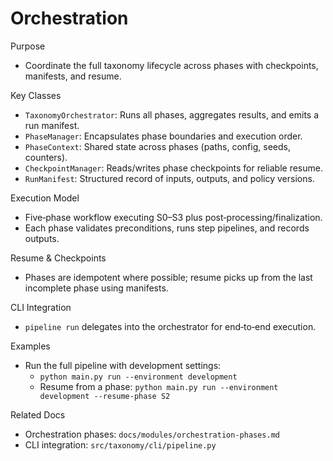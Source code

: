 # Orchestration

Purpose
- Coordinate the full taxonomy lifecycle across phases with checkpoints, manifests, and resume.

Key Classes
- `TaxonomyOrchestrator`: Runs all phases, aggregates results, and emits a run manifest.
- `PhaseManager`: Encapsulates phase boundaries and execution order.
- `PhaseContext`: Shared state across phases (paths, config, seeds, counters).
- `CheckpointManager`: Reads/writes phase checkpoints for reliable resume.
- `RunManifest`: Structured record of inputs, outputs, and policy versions.

Execution Model
- Five‑phase workflow executing S0–S3 plus post‑processing/finalization.
- Each phase validates preconditions, runs step pipelines, and records outputs.

Resume & Checkpoints
- Phases are idempotent where possible; resume picks up from the last incomplete phase using manifests.

CLI Integration
- `pipeline run` delegates into the orchestrator for end‑to‑end execution.

Examples
- Run the full pipeline with development settings:
  - `python main.py run --environment development`
  - Resume from a phase: `python main.py run --environment development --resume-phase S2`

Related Docs
- Orchestration phases: `docs/modules/orchestration-phases.md`
- CLI integration: `src/taxonomy/cli/pipeline.py`

